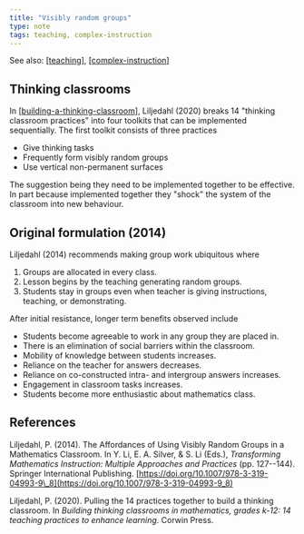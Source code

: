 ```yaml
---
title: "Visibly random groups"
type: note
tags: teaching, complex-instruction 
---
```


See also: [[teaching]], [[complex-instruction]]

## Thinking classrooms

In [[building-a-thinking-classroom]], Liljedahl (2020) breaks 14 "thinking classroom practices" into four toolkits that can be implemented sequentially.  The first toolkit consists of three practices

- Give thinking tasks
- Frequently form visibly random groups 
- Use vertical non-permanent surfaces

The suggestion being they need to be implemented together to be effective. In part because implemented together they "shock" the system of the classroom into new behaviour.

## Original formulation (2014)

Liljedahl (2014) recommends making group work ubiquitous where

1. Groups are allocated in every class.
2. Lesson begins by the teaching generating random groups.
3. Students stay in groups even when teacher is giving instructions, teaching, or demonstrating.

After initial resistance, longer term benefits observed include

- Students become agreeable to work in any group they are placed in. 
- There is an elimination of social barriers within the classroom. 
- Mobility of knowledge between students increases. 
- Reliance on the teacher for answers decreases. 
- Reliance on co-constructed intra- and intergroup answers increases. 
- Engagement in classroom tasks increases. 
- Students become more enthusiastic about mathematics class.

## References

Liljedahl, P. (2014). The Affordances of Using Visibly Random Groups in a Mathematics Classroom. In Y. Li, E. A. Silver, & S. Li (Eds.), *Transforming Mathematics Instruction: Multiple Approaches and Practices* (pp. 127--144). Springer International Publishing. [https://doi.org/10.1007/978-3-319-04993-9\_8](https://doi.org/10.1007/978-3-319-04993-9_8)

Liljedahl, P. (2020). Pulling the 14 practices together to build a thinking classroom. In *Building thinking classrooms in mathematics, grades k-12: 14 teaching practices to enhance learning*. Corwin Press.

[//begin]: # "Autogenerated link references for markdown compatibility"
[teaching]: ..%2Fteaching "Teaching"
[complex-instruction]: complex-instruction "Complex instruction"
[building-a-thinking-classroom]: building-a-thinking-classroom "Building a thinking classroom"
[//end]: # "Autogenerated link references"